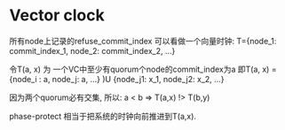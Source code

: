 
# Vector clock

所有node上记录的refuse_commit_index 可以看做一个向量时钟:
T={node_1: commit_index_1, node_2: commit_index_2, ...}

令T(a, x) 为 一个VC中至少有quorum个node的commit_index为a
即T(a, x) = {node_i : a, node_j: a, ...} )U {node_j1: x_1, node_j2: x_2, ...}

因为两个quorum必有交集, 所以:
a < b => T(a,x) !> T(b,y)


phase-protect 相当于把系统的时钟向前推进到T(a,x).
